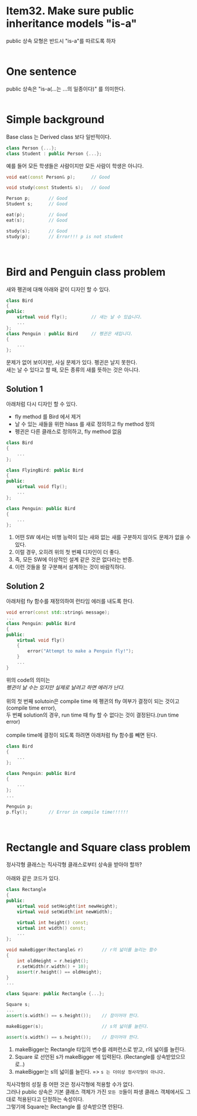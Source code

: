 # Item32. Make sure public inheritance models "is-a"
public 상속 모형은 반드시 "is-a"를 따르도록 하자
<br>
<br>

# One sentence
public 상속은 "is-a(...는 ...의 일종이다)" 를 의미한다.
<br>
<br>

# Simple background
Base class 는 Derived class 보다 일반적이다. 
```c++
class Person {...};
class Student : public Person {...};
```
예를 들어 모든 학생들은 사람이지만 모든 사람이 학생은 아니다. 
```c++
void eat(const Person& p);      // Good

void study(const Student& s);   // Good

Person p;       // Good
Student s;      // Good

eat(p);         // Good
eat(s);         // Good

study(s);       // Good
study(p);       // Error!!! p is not student

```
<br>

# Bird and Penguin class problem
새와 펭귄에 대해 아래와 같이 디자인 할 수 있다. 
```c++
class Bird
{
public:
    virtual void fly();         // 새는 날 수 있습니다. 
    ...
};
class Penguin : public Bird     // 펭귄은 새입니다.
{
    ...
};
```

문제가 없어 보이지만, 사실 문제가 있다. 펭귄은 날지 못한다.  
새는 날 수 있다고 할 때, 모든 종류의 새를 뜻하는 것은 아니다.  

## Solution 1
아래처럼 다시 디자인 할 수 있다.  

- fly method 를 Bird 에서 제거
- 날 수 있는 새들을 위한 hlass 를 새로 정의하고 fly method 정의
- 펭귄은 다른 클래스로 정의하고, fly method 없음


```c++
class Bird
{
    ...
};

class FlyingBird: public Bird
{
public:
    virtual void fly();
    ...
};

class Penguin: public Bird
{
    ...
};
```
1. 어떤 SW 에서는 비행 능력이 있는 새와 없는 새를 구분하지 않아도 문제가 없을 수 있다.
2. 이럴 경우, 오히려 위의 첫 번째 디자인이 더 좋다.
3. 즉, 모든 SW에 이상적인 설계 같은 것은 없다라는 반증.
4. 이런 것들을 잘 구분해서 설계하는 것이 바람직하다.

## Solution 2
아래처럼 fly 함수를 재정의하여 런타임 에러를 내도록 한다.
```c++
void error(const std::string& message);
...
class Penguin: public Bird
{
public:
    virtual void fly()
    {
        error("Attempt to make a Penguin fly!");
    }
    ...
}
```
위의 code의 의미는  
_펭귄이 날 수는 있지만 실제로 날려고 하면 에러가 난다._  
<br>
위의 첫 번째 solutoin은 compile time 에 펭귄의 fly 여부가 결정이 되는 것이고(compile time error),  
두 번째 solution의 경우, run time 때 fly 할 수 없다는 것이 결정된다.(run time error)  
<br>
compile time에 결정이 되도록 하려면 아래처럼 fly 함수를 빼면 된다. 

```c++
class Bird
{
    ...
};

class Penguin: public Bird
{
    ...
};
...

Penguin p;
p.fly();        // Error in compile time!!!!!!
```
<br>

# Rectangle and Square class problem
정사각형 클래스는 직사각형 클래스로부터 상속을 받아야 할까?  
<br>
아래와 같은 코드가 있다.

```c++
class Rectangle
{
public:
    virtual void setHeight(int newHeight);
    virtual void setWidth(int newWidth);

    virtual int height() const;
    virtual int width() const;
    ...
};

void makeBigger(Rectangle& r)       // r의 넓이를 늘리는 함수
{
    int oldHeight = r.height();
    r.setWidth(r.width() + 10);
    assert(r.height() == oldHeight);
}
...

class Square: public Rectangle {...};

Square s;
...
assert(s.width() == s.height());    // 참이어야 한다.

makeBigger(s);                      // s의 넓이를 늘린다.

assert(s.width() == s.height());    // 참이어야 한다.
```
1. makeBigger는 Rectangle 타입의 변수를 레퍼런스로 받고, r의 넓이를 늘린다. 
2. Square 로 선언된 s가 makeBigger 에 입력된다. (Rectangle를 상속받았으므로..)
3. makeBigger는 s의 넓이를 늘린다. => ```s 는 더이상 정사각형이 아니다.```

직사각형의 성질 중 어떤 것은 정사각형에 적용할 수가 없다.  
그러나 public 상속은 기본 클래스 객체가 가진 ```모든 것```들이 파생 클래스 객체에서도 그대로 적용된다고 단정하는 속성이다.  
그렇기에 Square는 Rectangle 를 상속받으면 안된다. 

























